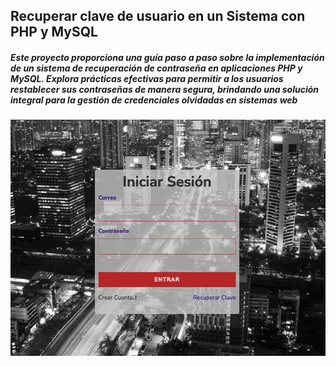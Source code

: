 ## Recuperar clave de usuario en un Sistema con PHP y MySQL


##### Este proyecto proporciona una guía paso a paso sobre la implementación de un sistema de recuperación de contraseña en aplicaciones PHP y MySQL. Explora prácticas efectivas para permitir a los usuarios restablecer sus contraseñas de manera segura, brindando una solución integral para la gestión de credenciales olvidadas en sistemas web

![](https://raw.githubusercontent.com/urian121/imagenes-proyectos-github/master/Como-recuperar-clave-de-usuario-usando-PHP-y-MYSQL.png)
